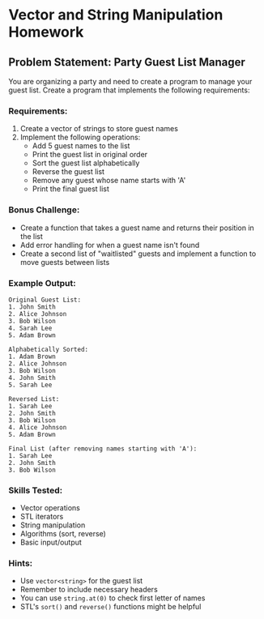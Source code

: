 # Vector and String Manipulation Homework

## Problem Statement: Party Guest List Manager

You are organizing a party and need to create a program to manage your guest list. Create a program that implements the following requirements:

### Requirements:

1. Create a vector of strings to store guest names
2. Implement the following operations:
   - Add 5 guest names to the list
   - Print the guest list in original order
   - Sort the guest list alphabetically
   - Reverse the guest list
   - Remove any guest whose name starts with 'A'
   - Print the final guest list

### Bonus Challenge:
- Create a function that takes a guest name and returns their position in the list
- Add error handling for when a guest name isn't found
- Create a second list of "waitlisted" guests and implement a function to move guests between lists

### Example Output:
```
Original Guest List:
1. John Smith
2. Alice Johnson
3. Bob Wilson
4. Sarah Lee
5. Adam Brown

Alphabetically Sorted:
1. Adam Brown
2. Alice Johnson
3. Bob Wilson
4. John Smith
5. Sarah Lee

Reversed List:
1. Sarah Lee
2. John Smith
3. Bob Wilson
4. Alice Johnson
5. Adam Brown

Final List (after removing names starting with 'A'):
1. Sarah Lee
2. John Smith
3. Bob Wilson
```

### Skills Tested:
- Vector operations
- STL iterators
- String manipulation
- Algorithms (sort, reverse)
- Basic input/output

### Hints:
- Use `vector<string>` for the guest list
- Remember to include necessary headers
- You can use `string.at(0)` to check first letter of names
- STL's `sort()` and `reverse()` functions might be helpful
